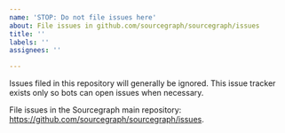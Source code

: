```yaml
---
name: 'STOP: Do not file issues here'
about: File issues in github.com/sourcegraph/sourcegraph/issues
title: ''
labels: ''
assignees: ''

---
```


Issues filed in this repository will generally be ignored. This issue tracker exists only so bots can open issues when necessary.

File issues in the Sourcegraph main repository: https://github.com/sourcegraph/sourcegraph/issues.

